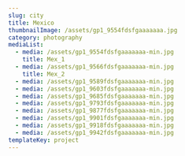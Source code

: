 ```yaml
---
slug: city
title: Mexico
thumbnailImage: /assets/gp1_9554fdsfgaaaaaaa.jpg
category: photography
mediaList:
  - media: /assets/gp1_9554fdsfgaaaaaaa-min.jpg
    title: Mex_1
  - media: /assets/gp1_9566fdsfgaaaaaaa-min.jpg
    title: Mex_2
  - media: /assets/gp1_9589fdsfgaaaaaaa-min.jpg
  - media: /assets/gp1_9603fdsfgaaaaaaa-min.jpg
  - media: /assets/gp1_9685fdsfgaaaaaaa-min.jpg
  - media: /assets/gp1_9793fdsfgaaaaaaa-min.jpg
  - media: /assets/gp1_9877fdsfgaaaaaaa-min.jpg
  - media: /assets/gp1_9901fdsfgaaaaaaa-min.jpg
  - media: /assets/gp1_9918fdsfgaaaaaaa-min.jpg
  - media: /assets/gp1_9942fdsfgaaaaaaa-min.jpg
templateKey: project
---
```


